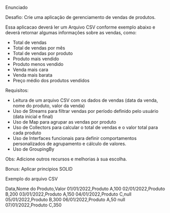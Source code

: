 Enunciado

Desafio: Crie uma aplicação de gerenciamento de vendas de produtos.

Essa aplicacao deverá ler um Arquivo CSV conforme exemplo abaixo e deverá retornar algumas informações sobre as vendas, como:

* Total de vendas
* Total de vendas por mês
* Total de vendas por produto
* Produto mais vendido
* Produto menos vendido
* Venda mais cara
* Venda mais barata
* Preço médio dos produtos vendidos

Requisitos:

* Leitura de um arquivo CSV com os dados de vendas (data da venda, nome do produto, valor da venda)
* Uso de Streams para filtrar vendas por período definido pelo usuário (data inicial e final)
* Uso de Map para agrupar as vendas por produto
* Uso de Collectors para calcular o total de vendas e o valor total para cada produto
* Uso de Interfaces funcionais para definir comportamentos personalizados de agrupamento e cálculo de valores.
* Uso de GroupingBy

Obs: Adicione outros recursos e melhorias à sua escolha.

Bonus: Aplicar principios SOLID

Exemplo do arquivo CSV

Data,Nome do Produto,Valor
01/01/2022,Produto A,100
02/01/2022,Produto B,200
03/01/2022,Produto A,150
04/01/2022,Produto C,null
05/01/2022,Produto B,300
06/01/2022,Produto A,50
null
07/01/2022,Produto C,350

